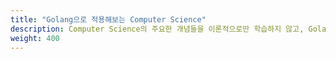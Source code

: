 ```yaml
---
title: "Golang으로 적용해보는 Computer Science"
description: Computer Science의 주요한 개념들을 이론적으로만 학습하지 않고, Golang을 이용해 실제로 실습해보는 내용을 담았습니다! Cache, Semaphore, Mutext, Deadlock 등을 다룹니다.
weight: 400
---
```

